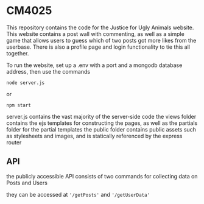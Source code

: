 # CM4025
 
This repository contains the code for the Justice for Ugly Animals website.
This website contains a post wall with commenting, as well as a simple game that allows users to guess which of two posts got more likes from the userbase. There is also a profile page and login functionality to tie this all together.

To run the website, set up a .env with a port and a mongodb database address, then use the commands 
```
node server.js
```
or
```
npm start
```

server.js contains the vast majority of the server-side code
the views folder contains the ejs templates for constructing the pages, as well as the partials folder for the partial templates
the public folder contains public assets such as stylesheets and images, and is statically referenced by the express router

## API

the publicly accessible API consists of two commands for collecting data on Posts and Users

they can be accessed at ```'/getPosts'``` and ```'/getUserData'```
